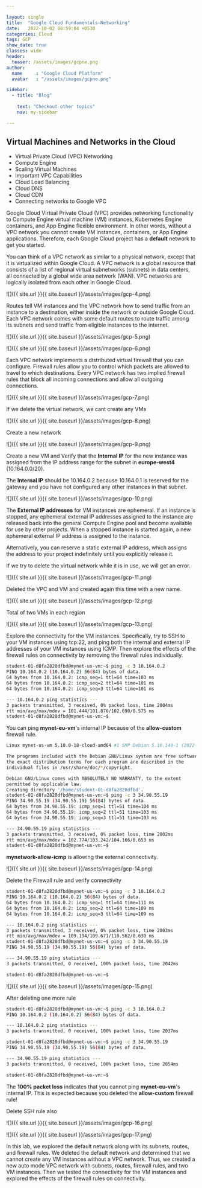 ```yaml
---

layout: single
title:  "Google Cloud Fundamentals—Networking"
date:   2022-10-02 08:59:04 +0530
categories: Cloud
tags: GCP
show_date: true
classes: wide
header:
  teaser: /assets/images/gcpne.png
author:
  name     : "Google Cloud Platform"
  avatar   : "/assets/images/gcpne.png"

sidebar:
  - title: "Blog"
   
    text: "Checkout other topics"
    nav: my-sidebar

---
```


## Virtual Machines and Networks in the Cloud

- Virtual Private Cloud (VPC) Networking
- Compute Engine
- Scaling Virtual Machines
- Important VPC Capabilities
- Cloud Load Balancing
- Cloud DNS 
- Cloud CDN
- Connecting networks to Google VPC

Google Cloud Virtual Private Cloud (VPC) provides networking functionality to Compute Engine virtual machine (VM) instances, Kubernetes Engine containers, and App Engine flexible environment. In other words, without a VPC network you cannot create VM instances, containers, or App Engine applications. Therefore, each Google Cloud project has a **default** network to get you started.

You can think of a VPC network as similar to a physical network, except that it is virtualized within Google Cloud. A VPC network is a global resource that consists of a list of regional virtual subnetworks (subnets) in data centers, all connected by a global wide area network (WAN). VPC networks are logically isolated from each other in Google Cloud.



![]({{ site.url }}{{ site.baseurl }}/assets/images/gcp-4.png)

Routes tell VM instances and the VPC network how to send traffic from an instance to a destination, either inside the network or outside Google Cloud. Each VPC network comes with some default routes to route traffic among its subnets and send traffic from eligible instances to the internet.

![]({{ site.url }}{{ site.baseurl }}/assets/images/gcp-5.png)

![]({{ site.url }}{{ site.baseurl }}/assets/images/gcp-6.png)

Each VPC network implements a distributed virtual firewall that you can configure. Firewall rules allow you to control which packets are allowed to travel to which destinations. Every VPC network has two implied firewall rules that block all incoming connections and allow all outgoing connections.

![]({{ site.url }}{{ site.baseurl }}/assets/images/gcp-7.png)

If we delete the virtual network, we cant create any VMs

![]({{ site.url }}{{ site.baseurl }}/assets/images/gcp-8.png)



Create a new network

![]({{ site.url }}{{ site.baseurl }}/assets/images/gcp-9.png)

Create a new VM and Verify that the **Internal IP** for the new instance was assigned from the IP address range for the subnet in **europe-west4** (10.164.0.0/20).



The **Internal IP** should be 10.164.0.2 because 10.164.0.1 is reserved for the gateway and you have not configured any other instances in that subnet.

![]({{ site.url }}{{ site.baseurl }}/assets/images/gcp-10.png)

The **External IP addresses** for VM instances are ephemeral. If an instance is stopped, any ephemeral external IP addresses assigned to the instance are released back into the general Compute Engine pool and become available for use by other projects. When a stopped instance is started again, a new ephemeral external IP address is assigned to the instance.



Alternatively, you can reserve a static external IP address, which assigns the address to your project indefinitely until you explicitly release it.

If we try to delete the virtual network while it is in use, we will get an error.

![]({{ site.url }}{{ site.baseurl }}/assets/images/gcp-11.png)



Deleted the VPC and VM and created again this time with a new name.

![]({{ site.url }}{{ site.baseurl }}/assets/images/gcp-12.png)

Total of two VMs in each region

![]({{ site.url }}{{ site.baseurl }}/assets/images/gcp-13.png)

Explore the connectivity for the VM instances. Specifically, try to SSH to your VM instances using tcp:22, and ping both the internal and external IP addresses of your VM instances using ICMP. Then explore the effects of the firewall rules on connectivity by removing the firewall rules individually.

```sh
student-01-d8fa2820dfbd@mynet-us-vm:~$ ping -c 3 10.164.0.2
PING 10.164.0.2 (10.164.0.2) 56(84) bytes of data.
64 bytes from 10.164.0.2: icmp_seq=1 ttl=64 time=103 ms
64 bytes from 10.164.0.2: icmp_seq=2 ttl=64 time=101 ms
64 bytes from 10.164.0.2: icmp_seq=3 ttl=64 time=101 ms

--- 10.164.0.2 ping statistics ---
3 packets transmitted, 3 received, 0% packet loss, time 2004ms
rtt min/avg/max/mdev = 101.444/101.876/102.690/0.575 ms
student-01-d8fa2820dfbd@mynet-us-vm:~$ 
```

You can ping **mynet-eu-vm**'s internal IP because of the **allow-custom** firewall rule.

```sh
Linux mynet-us-vm 5.10.0-18-cloud-amd64 #1 SMP Debian 5.10.140-1 (2022-09-02) x86_64

The programs included with the Debian GNU/Linux system are free software;
the exact distribution terms for each program are described in the
individual files in /usr/share/doc/*/copyright.

Debian GNU/Linux comes with ABSOLUTELY NO WARRANTY, to the extent
permitted by applicable law.
Creating directory '/home/student-01-d8fa2820dfbd'.
student-01-d8fa2820dfbd@mynet-us-vm:~$ ping -c 3 34.90.55.19
PING 34.90.55.19 (34.90.55.19) 56(84) bytes of data.
64 bytes from 34.90.55.19: icmp_seq=1 ttl=51 time=104 ms
64 bytes from 34.90.55.19: icmp_seq=2 ttl=51 time=103 ms
64 bytes from 34.90.55.19: icmp_seq=3 ttl=51 time=103 ms

--- 34.90.55.19 ping statistics ---
3 packets transmitted, 3 received, 0% packet loss, time 2002ms
rtt min/avg/max/mdev = 102.774/103.242/104.166/0.653 ms
student-01-d8fa2820dfbd@mynet-us-vm:~$
```

**mynetwork-allow-icmp** is allowing the external connectivity.



![]({{ site.url }}{{ site.baseurl }}/assets/images/gcp-14.png)

Delete the Firewall rule and verify connectivity

```sh
student-01-d8fa2820dfbd@mynet-us-vm:~$ ping -c 3 10.164.0.2
PING 10.164.0.2 (10.164.0.2) 56(84) bytes of data.
64 bytes from 10.164.0.2: icmp_seq=1 ttl=64 time=111 ms
64 bytes from 10.164.0.2: icmp_seq=2 ttl=64 time=109 ms
64 bytes from 10.164.0.2: icmp_seq=3 ttl=64 time=109 ms

--- 10.164.0.2 ping statistics ---
3 packets transmitted, 3 received, 0% packet loss, time 2003ms
rtt min/avg/max/mdev = 109.194/109.671/110.562/0.630 ms
student-01-d8fa2820dfbd@mynet-us-vm:~$ ping -c 3 34.90.55.19
PING 34.90.55.19 (34.90.55.19) 56(84) bytes of data.

--- 34.90.55.19 ping statistics ---
3 packets transmitted, 0 received, 100% packet loss, time 2042ms

student-01-d8fa2820dfbd@mynet-us-vm:~$ 
```

![]({{ site.url }}{{ site.baseurl }}/assets/images/gcp-15.png)

After deleting one more rule

```sh
student-01-d8fa2820dfbd@mynet-us-vm:~$ ping -c 3 10.164.0.2
PING 10.164.0.2 (10.164.0.2) 56(84) bytes of data.

--- 10.164.0.2 ping statistics ---
3 packets transmitted, 0 received, 100% packet loss, time 2037ms

student-01-d8fa2820dfbd@mynet-us-vm:~$ ping -c 3 34.90.55.19
PING 34.90.55.19 (34.90.55.19) 56(84) bytes of data.

--- 34.90.55.19 ping statistics ---
3 packets transmitted, 0 received, 100% packet loss, time 2054ms

student-01-d8fa2820dfbd@mynet-us-vm:~$ 
```

The **100% packet loss** indicates that you cannot ping **mynet-eu-vm**'s internal IP. This is expected because you deleted the **allow-custom** firewall rule!



Delete SSH rule also

![]({{ site.url }}{{ site.baseurl }}/assets/images/gcp-16.png)

![]({{ site.url }}{{ site.baseurl }}/assets/images/gcp-17.png)

In this lab, we explored the default network along with its subnets, routes, and firewall rules. We deleted the default network and determined that we cannot create any VM instances without a VPC network. Thus, we created a new auto mode VPC network with subnets, routes, firewall rules, and two VM instances. Then we tested the connectivity for the VM instances and explored the effects of the firewall rules on connectivity.